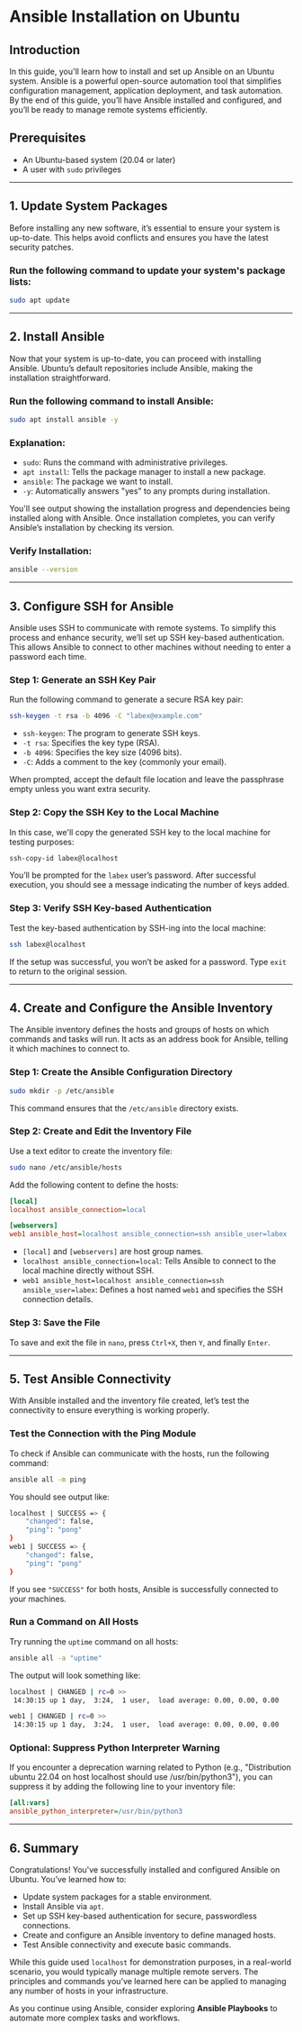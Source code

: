 # Ansible Installation on Ubuntu

## Introduction
In this guide, you'll learn how to install and set up Ansible on an Ubuntu system. Ansible is a powerful open-source automation tool that simplifies configuration management, application deployment, and task automation. By the end of this guide, you’ll have Ansible installed and configured, and you’ll be ready to manage remote systems efficiently.

## Prerequisites
- An Ubuntu-based system (20.04 or later)
- A user with `sudo` privileges

---

## 1. Update System Packages

Before installing any new software, it’s essential to ensure your system is up-to-date. This helps avoid conflicts and ensures you have the latest security patches.

### Run the following command to update your system's package lists:
```bash
sudo apt update
```
---


## 2. Install Ansible

Now that your system is up-to-date, you can proceed with installing Ansible. Ubuntu’s default repositories include Ansible, making the installation straightforward.

### Run the following command to install Ansible:
```bash
sudo apt install ansible -y
```

### Explanation:
- `sudo`: Runs the command with administrative privileges.
- `apt install`: Tells the package manager to install a new package.
- `ansible`: The package we want to install.
- `-y`: Automatically answers "yes" to any prompts during installation.

You'll see output showing the installation progress and dependencies being installed along with Ansible. Once installation completes, you can verify Ansible’s installation by checking its version.

### Verify Installation:
```bash
ansible --version
```
---

## 3. Configure SSH for Ansible

Ansible uses SSH to communicate with remote systems. To simplify this process and enhance security, we’ll set up SSH key-based authentication. This allows Ansible to connect to other machines without needing to enter a password each time.

### Step 1: Generate an SSH Key Pair
Run the following command to generate a secure RSA key pair:

```bash
ssh-keygen -t rsa -b 4096 -C "labex@example.com"
```

- `ssh-keygen`: The program to generate SSH keys.
- `-t rsa`: Specifies the key type (RSA).
- `-b 4096`: Specifies the key size (4096 bits).
- `-C`: Adds a comment to the key (commonly your email).

When prompted, accept the default file location and leave the passphrase empty unless you want extra security.

### Step 2: Copy the SSH Key to the Local Machine
In this case, we'll copy the generated SSH key to the local machine for testing purposes:

```bash
ssh-copy-id labex@localhost
```

You’ll be prompted for the `labex` user’s password. After successful execution, you should see a message indicating the number of keys added.

### Step 3: Verify SSH Key-based Authentication
Test the key-based authentication by SSH-ing into the local machine:

```bash
ssh labex@localhost
```

If the setup was successful, you won’t be asked for a password. Type `exit` to return to the original session.

---

## 4. Create and Configure the Ansible Inventory

The Ansible inventory defines the hosts and groups of hosts on which commands and tasks will run. It acts as an address book for Ansible, telling it which machines to connect to.

### Step 1: Create the Ansible Configuration Directory
```bash
sudo mkdir -p /etc/ansible
```

This command ensures that the `/etc/ansible` directory exists.

### Step 2: Create and Edit the Inventory File
Use a text editor to create the inventory file:

```bash
sudo nano /etc/ansible/hosts
```

Add the following content to define the hosts:

```ini
[local]
localhost ansible_connection=local

[webservers]
web1 ansible_host=localhost ansible_connection=ssh ansible_user=labex
```

- `[local]` and `[webservers]` are host group names.
- `localhost ansible_connection=local`: Tells Ansible to connect to the local machine directly without SSH.
- `web1 ansible_host=localhost ansible_connection=ssh ansible_user=labex`: Defines a host named `web1` and specifies the SSH connection details.

### Step 3: Save the File
To save and exit the file in `nano`, press `Ctrl+X`, then `Y`, and finally `Enter`.

---

## 5. Test Ansible Connectivity

With Ansible installed and the inventory file created, let’s test the connectivity to ensure everything is working properly.

### Test the Connection with the Ping Module
To check if Ansible can communicate with the hosts, run the following command:

```bash
ansible all -m ping
```

You should see output like:

```bash
localhost | SUCCESS => {
    "changed": false,
    "ping": "pong"
}
web1 | SUCCESS => {
    "changed": false,
    "ping": "pong"
}
```

If you see `"SUCCESS"` for both hosts, Ansible is successfully connected to your machines.

### Run a Command on All Hosts
Try running the `uptime` command on all hosts:

```bash
ansible all -a "uptime"
```

The output will look something like:

```bash
localhost | CHANGED | rc=0 >>
 14:30:15 up 1 day,  3:24,  1 user,  load average: 0.00, 0.00, 0.00

web1 | CHANGED | rc=0 >>
 14:30:15 up 1 day,  3:24,  1 user,  load average: 0.00, 0.00, 0.00
```

### Optional: Suppress Python Interpreter Warning
If you encounter a deprecation warning related to Python (e.g., "Distribution ubuntu 22.04 on host localhost should use /usr/bin/python3"), you can suppress it by adding the following line to your inventory file:

```ini
[all:vars]
ansible_python_interpreter=/usr/bin/python3
```

---

## 6. Summary

Congratulations! You've successfully installed and configured Ansible on Ubuntu. You’ve learned how to:
- Update system packages for a stable environment.
- Install Ansible via `apt`.
- Set up SSH key-based authentication for secure, passwordless connections.
- Create and configure an Ansible inventory to define managed hosts.
- Test Ansible connectivity and execute basic commands.

While this guide used `localhost` for demonstration purposes, in a real-world scenario, you would typically manage multiple remote servers. The principles and commands you’ve learned here can be applied to managing any number of hosts in your infrastructure.

As you continue using Ansible, consider exploring **Ansible Playbooks** to automate more complex tasks and workflows.
```
